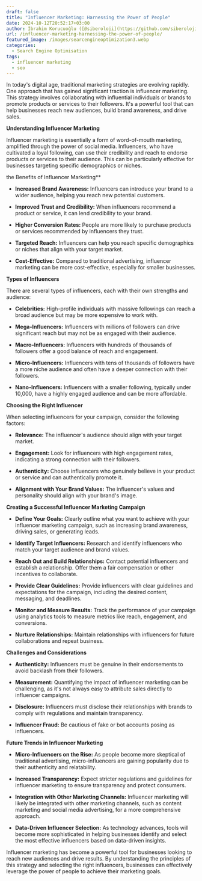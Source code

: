 ```yaml
---
draft: false
title: "Influencer Marketing: Harnessing the Power of People"
date: 2024-10-12T20:52:17+03:00
author: İbrahim Korucuoğlu ([@siberoloji](https://github.com/siberoloji))
url: /influencer-marketing-harnessing-the-power-of-people/
featured_image: /images/searcengineoptimization3.webp
categories:
  - Search Engine Optimisation
tags:
  - influencer marketing
  - seo
---
```



In today's digital age, traditional marketing strategies are evolving rapidly. One approach that has gained significant traction is influencer marketing. This strategy involves collaborating with influential individuals or brands to promote products or services to their followers. It's a powerful tool that can help businesses reach new audiences, build brand awareness, and drive sales.



**Understanding Influencer Marketing**



Influencer marketing is essentially a form of word-of-mouth marketing, amplified through the power of social media. Influencers, who have cultivated a loyal following, can use their credibility and reach to endorse products or services to their audience. This can be particularly effective for businesses targeting specific demographics or niches.



the Benefits of Influencer Marketing**


* **Increased Brand Awareness:** Influencers can introduce your brand to a wider audience, helping you reach new potential customers.

* **Improved Trust and Credibility:** When influencers recommend a product or service, it can lend credibility to your brand.

* **Higher Conversion Rates:** People are more likely to purchase products or services recommended by influencers they trust.

* **Targeted Reach:** Influencers can help you reach specific demographics or niches that align with your target market.

* **Cost-Effective:** Compared to traditional advertising, influencer marketing can be more cost-effective, especially for smaller businesses.




**Types of Influencers**



There are several types of influencers, each with their own strengths and audience:


* **Celebrities:** High-profile individuals with massive followings can reach a broad audience but may be more expensive to work with.

* **Mega-Influencers:** Influencers with millions of followers can drive significant reach but may not be as engaged with their audience.

* **Macro-Influencers:** Influencers with hundreds of thousands of followers offer a good balance of reach and engagement.

* **Micro-Influencers:** Influencers with tens of thousands of followers have a more niche audience and often have a deeper connection with their followers.

* **Nano-Influencers:** Influencers with a smaller following, typically under 10,000, have a highly engaged audience and can be more affordable.




**Choosing the Right Influencer**



When selecting influencers for your campaign, consider the following factors:


* **Relevance:** The influencer's audience should align with your target market.

* **Engagement:** Look for influencers with high engagement rates, indicating a strong connection with their followers.

* **Authenticity:** Choose influencers who genuinely believe in your product or service and can authentically promote it.

* **Alignment with Your Brand Values:** The influencer's values and personality should align with your brand's image.




**Creating a Successful Influencer Marketing Campaign**


* **Define Your Goals:** Clearly outline what you want to achieve with your influencer marketing campaign, such as increasing brand awareness, driving sales, or generating leads.

* **Identify Target Influencers:** Research and identify influencers who match your target audience and brand values.

* **Reach Out and Build Relationships:** Contact potential influencers and establish a relationship. Offer them a fair compensation or other incentives to collaborate.

* **Provide Clear Guidelines:** Provide influencers with clear guidelines and expectations for the campaign, including the desired content, messaging, and deadlines.

* **Monitor and Measure Results:** Track the performance of your campaign using analytics tools to measure metrics like reach, engagement, and conversions.

* **Nurture Relationships:** Maintain relationships with influencers for future collaborations and repeat business.




**Challenges and Considerations**


* **Authenticity:** Influencers must be genuine in their endorsements to avoid backlash from their followers.

* **Measurement:** Quantifying the impact of influencer marketing can be challenging, as it's not always easy to attribute sales directly to influencer campaigns.

* **Disclosure:** Influencers must disclose their relationships with brands to comply with regulations and maintain transparency.

* **Influencer Fraud:** Be cautious of fake or bot accounts posing as influencers.




**Future Trends in Influencer Marketing**


* **Micro-Influencers on the Rise:** As people become more skeptical of traditional advertising, micro-influencers are gaining popularity due to their authenticity and relatability.

* **Increased Transparency:** Expect stricter regulations and guidelines for influencer marketing to ensure transparency and protect consumers.

* **Integration with Other Marketing Channels:** Influencer marketing will likely be integrated with other marketing channels, such as content marketing and social media advertising, for a more comprehensive approach.

* **Data-Driven Influencer Selection:** As technology advances, tools will become more sophisticated in helping businesses identify and select the most effective influencers based on data-driven insights.




Influencer marketing has become a powerful tool for businesses looking to reach new audiences and drive results. By understanding the principles of this strategy and selecting the right influencers, businesses can effectively leverage the power of people to achieve their marketing goals.

